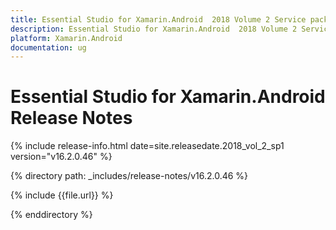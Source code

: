 ```yaml
---
title: Essential Studio for Xamarin.Android  2018 Volume 2 Service pack 1 Release Notes
description: Essential Studio for Xamarin.Android  2018 Volume 2 Service pack 1 Release Notes
platform: Xamarin.Android
documentation: ug
---
```


# Essential Studio for Xamarin.Android Release Notes

{% include release-info.html date=site.releasedate.2018_vol_2_sp1  version="v16.2.0.46" %} 

{% directory path: _includes/release-notes/v16.2.0.46 %}

{% include {{file.url}} %}

{% enddirectory %}